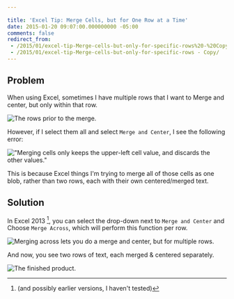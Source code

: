 ```yaml
---
 
title: 'Excel Tip: Merge Cells, but for One Row at a Time'
date: 2015-01-20 09:07:00.000000000 -05:00
comments: false
redirect_from:
 - /2015/01/excel-tip-Merge-cells-but-only-for-specific-rows%20-%20Copy/
 - /2015/01/excel-tip-Merge-cells-but-only-for-specific-rows - Copy/
---
```

## Problem

When using Excel, sometimes I have multiple rows that I want to Merge and center, but only within that row.

![The rows prior to the merge.]({{site.post-images}}/01_PriorToMerge.png)

However, if I select them all and select `Merge and Center`, I see the following error:

!["Merging cells only keeps the upper-left cell value, and discards the other values."]({{site.post-images}}/02_ExcelMergeError.png)

This is because Excel things I'm trying to merge all of those cells as one blob, rather than two rows, each with their own centered/merged text.

## Solution

In Excel 2013 [^1], you can select the drop-down next to `Merge and Center` and Choose `Merge Across`, which will perform this function per row.

![Merging across lets you do a merge and center, but for multiple rows.]({{site.post-images}}/03_MergeAcross.png)

And now, you see two rows of text, each merged & centered separately.

![The finished product.]({{site.post-images}}/04_RowsMerged.png)

[^1]: (and possibly earlier versions, I haven't tested)
